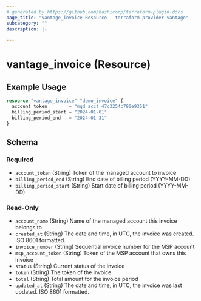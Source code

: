 ```yaml
---
# generated by https://github.com/hashicorp/terraform-plugin-docs
page_title: "vantage_invoice Resource - terraform-provider-vantage"
subcategory: ""
description: |-
  
---
```


# vantage_invoice (Resource)



## Example Usage

```terraform
resource "vantage_invoice" "demo_invoice" {
  account_token        = "mgd_acct_47c3254c790e9351"
  billing_period_start = "2024-01-01"
  billing_period_end   = "2024-01-31"
}
```

<!-- schema generated by tfplugindocs -->
## Schema

### Required

- `account_token` (String) Token of the managed account to invoice
- `billing_period_end` (String) End date of billing period (YYYY-MM-DD)
- `billing_period_start` (String) Start date of billing period (YYYY-MM-DD)

### Read-Only

- `account_name` (String) Name of the managed account this invoice belongs to
- `created_at` (String) The date and time, in UTC, the invoice was created. ISO 8601 formatted.
- `invoice_number` (String) Sequential invoice number for the MSP account
- `msp_account_token` (String) Token of the MSP account that owns this invoice
- `status` (String) Current status of the invoice
- `token` (String) The token of the invoice
- `total` (String) Total amount for the invoice period
- `updated_at` (String) The date and time, in UTC, the invoice was last updated. ISO 8601 formatted.


